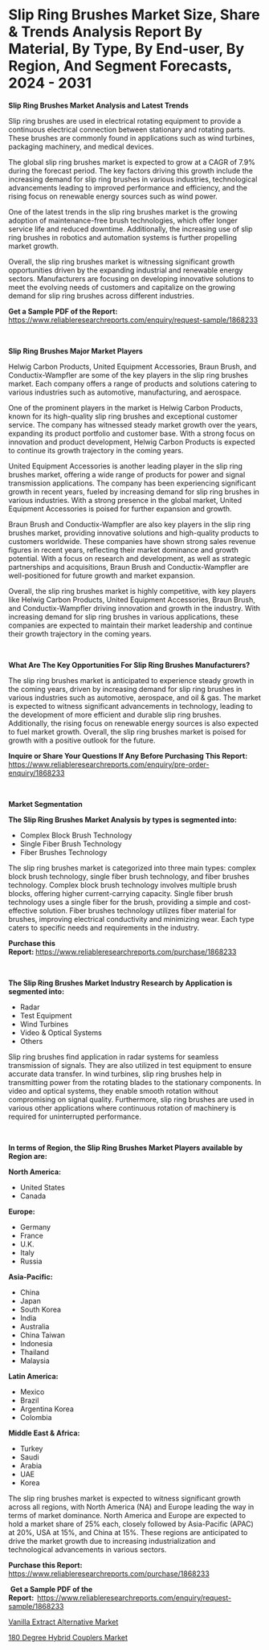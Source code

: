 <p><h1>Slip Ring Brushes Market Size, Share & Trends Analysis Report By Material, By Type, By End-user, By Region, And Segment Forecasts, 2024 - 2031</h1></p><p><strong>Slip Ring Brushes Market Analysis and Latest Trends</strong></p>
<p><p>Slip ring brushes are used in electrical rotating equipment to provide a continuous electrical connection between stationary and rotating parts. These brushes are commonly found in applications such as wind turbines, packaging machinery, and medical devices.</p><p>The global slip ring brushes market is expected to grow at a CAGR of 7.9% during the forecast period. The key factors driving this growth include the increasing demand for slip ring brushes in various industries, technological advancements leading to improved performance and efficiency, and the rising focus on renewable energy sources such as wind power.</p><p>One of the latest trends in the slip ring brushes market is the growing adoption of maintenance-free brush technologies, which offer longer service life and reduced downtime. Additionally, the increasing use of slip ring brushes in robotics and automation systems is further propelling market growth.</p><p>Overall, the slip ring brushes market is witnessing significant growth opportunities driven by the expanding industrial and renewable energy sectors. Manufacturers are focusing on developing innovative solutions to meet the evolving needs of customers and capitalize on the growing demand for slip ring brushes across different industries.</p></p>
<p><strong>Get a Sample PDF of the Report:&nbsp;</strong> <a href="https://www.reliableresearchreports.com/enquiry/request-sample/1868233">https://www.reliableresearchreports.com/enquiry/request-sample/1868233</a></p>
<p>&nbsp;</p>
<p><strong>Slip Ring Brushes Major Market Players</strong></p>
<p><p>Helwig Carbon Products, United Equipment Accessories, Braun Brush, and Conductix-Wampfler are some of the key players in the slip ring brushes market. Each company offers a range of products and solutions catering to various industries such as automotive, manufacturing, and aerospace.</p><p>One of the prominent players in the market is Helwig Carbon Products, known for its high-quality slip ring brushes and exceptional customer service. The company has witnessed steady market growth over the years, expanding its product portfolio and customer base. With a strong focus on innovation and product development, Helwig Carbon Products is expected to continue its growth trajectory in the coming years.</p><p>United Equipment Accessories is another leading player in the slip ring brushes market, offering a wide range of products for power and signal transmission applications. The company has been experiencing significant growth in recent years, fueled by increasing demand for slip ring brushes in various industries. With a strong presence in the global market, United Equipment Accessories is poised for further expansion and growth.</p><p>Braun Brush and Conductix-Wampfler are also key players in the slip ring brushes market, providing innovative solutions and high-quality products to customers worldwide. These companies have shown strong sales revenue figures in recent years, reflecting their market dominance and growth potential. With a focus on research and development, as well as strategic partnerships and acquisitions, Braun Brush and Conductix-Wampfler are well-positioned for future growth and market expansion.</p><p>Overall, the slip ring brushes market is highly competitive, with key players like Helwig Carbon Products, United Equipment Accessories, Braun Brush, and Conductix-Wampfler driving innovation and growth in the industry. With increasing demand for slip ring brushes in various applications, these companies are expected to maintain their market leadership and continue their growth trajectory in the coming years.</p></p>
<p>&nbsp;</p>
<p><strong>What Are The Key Opportunities For Slip Ring Brushes Manufacturers?</strong></p>
<p><p>The slip ring brushes market is anticipated to experience steady growth in the coming years, driven by increasing demand for slip ring brushes in various industries such as automotive, aerospace, and oil & gas. The market is expected to witness significant advancements in technology, leading to the development of more efficient and durable slip ring brushes. Additionally, the rising focus on renewable energy sources is also expected to fuel market growth. Overall, the slip ring brushes market is poised for growth with a positive outlook for the future.</p></p>
<p><strong>Inquire or Share Your Questions If Any Before Purchasing This Report:</strong> <a href="https://www.reliableresearchreports.com/enquiry/pre-order-enquiry/1868233">https://www.reliableresearchreports.com/enquiry/pre-order-enquiry/1868233</a></p>
<p>&nbsp;</p>
<p><strong>Market Segmentation</strong></p>
<p><strong>The Slip Ring Brushes Market Analysis by types is segmented into:</strong></p>
<p><ul><li>Complex Block Brush Technology</li><li>Single Fiber Brush Technology</li><li>Fiber Brushes Technology</li></ul></p>
<p><p>The slip ring brushes market is categorized into three main types: complex block brush technology, single fiber brush technology, and fiber brushes technology. Complex block brush technology involves multiple brush blocks, offering higher current-carrying capacity. Single fiber brush technology uses a single fiber for the brush, providing a simple and cost-effective solution. Fiber brushes technology utilizes fiber material for brushes, improving electrical conductivity and minimizing wear. Each type caters to specific needs and requirements in the industry.</p></p>
<p><strong>Purchase this Report:&nbsp;</strong><a href="https://www.reliableresearchreports.com/purchase/1868233">https://www.reliableresearchreports.com/purchase/1868233</a></p>
<p>&nbsp;</p>
<p><strong>The Slip Ring Brushes Market Industry Research by Application is segmented into:</strong></p>
<p><ul><li>Radar</li><li>Test Equipment</li><li>Wind Turbines</li><li>Video & Optical Systems</li><li>Others</li></ul></p>
<p><p>Slip ring brushes find application in radar systems for seamless transmission of signals. They are also utilized in test equipment to ensure accurate data transfer. In wind turbines, slip ring brushes help in transmitting power from the rotating blades to the stationary components. In video and optical systems, they enable smooth rotation without compromising on signal quality. Furthermore, slip ring brushes are used in various other applications where continuous rotation of machinery is required for uninterrupted performance.</p></p>
<p>&nbsp;</p>
<p><strong>In terms of Region, the Slip Ring Brushes Market Players available by Region are:</strong></p>
<p>
    <p> <strong> North America: </strong>
        <ul>
            <li>United States</li>
            <li>Canada</li>
        </ul>
        </p> 
    <p> <strong> Europe: </strong>
        <ul>
            <li>Germany</li>
            <li>France</li>
            <li>U.K.</li>
            <li>Italy</li>
            <li>Russia</li>
        </ul>
        </p> 
    <p> <strong> Asia-Pacific: </strong>
        <ul>
            <li>China</li>
            <li>Japan</li>
            <li>South Korea</li>
            <li>India</li>
            <li>Australia</li>
            <li>China Taiwan</li>
            <li>Indonesia</li>
            <li>Thailand</li>
            <li>Malaysia</li>
        </ul>
        </p> 
    <p> <strong> Latin America: </strong>
        <ul>
            <li>Mexico</li>
            <li>Brazil</li>
            <li>Argentina Korea</li>
            <li>Colombia</li>
        </ul>
        </p> 
    <p> <strong> Middle East & Africa: </strong>
        <ul>
            <li>Turkey</li>
            <li>Saudi</li>
            <li>Arabia</li>
            <li>UAE</li>
            <li>Korea</li>
        </ul>
    </p>
    </p>
<p><p>The slip ring brushes market is expected to witness significant growth across all regions, with North America (NA) and Europe leading the way in terms of market dominance. North America and Europe are expected to hold a market share of 25% each, closely followed by Asia-Pacific (APAC) at 20%, USA at 15%, and China at 15%. These regions are anticipated to drive the market growth due to increasing industrialization and technological advancements in various sectors.</p></p>
<p><strong>Purchase this Report: </strong><a href="https://www.reliableresearchreports.com/purchase/1868233">https://www.reliableresearchreports.com/purchase/1868233</a></p>
<p>&nbsp;<strong>Get a Sample PDF of the Report:&nbsp;&nbsp;</strong><a href="https://www.reliableresearchreports.com/enquiry/request-sample/1868233">https://www.reliableresearchreports.com/enquiry/request-sample/1868233</a></p>
<p><strong></strong></p>
<p><p><a href="https://chivalrous-flock-a86.notion.site/Vanilla-Extract-Alternative-Market-Analysis-Examines-its-Scope-on-Growth-Opportunities-and-Forecast-053f4a8ec9824fa6bf9708a98c4f41af">Vanilla Extract Alternative Market</a></p><p><a href="https://github.com/cecuraprangm/Market-Research-Report-List-2/blob/main/180-degree-hybrid-couplers-market.md">180 Degree Hybrid Couplers Market</a></p></p>